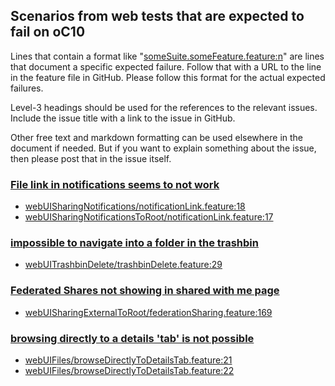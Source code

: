 ## Scenarios from web tests that are expected to fail on oC10

Lines that contain a format like "[someSuite.someFeature.feature:n](https://github.com/owncloud/web/path/to/feature)"
are lines that document a specific expected failure. Follow that with a URL to the line in the feature file in GitHub.
Please follow this format for the actual expected failures.

Level-3 headings should be used for the references to the relevant issues. Include the issue title with a link to the issue in GitHub.

Other free text and markdown formatting can be used elsewhere in the document if needed. But if you want to explain something about the issue, then please post that in the issue itself.

### [File link in notifications seems to not work](https://github.com/owncloud/web/issues/5227)
-   [webUISharingNotifications/notificationLink.feature:18](https://github.com/owncloud/web/blob/master/tests/acceptance/features/webUISharingNotifications/notificationLink.feature#L18)
-   [webUISharingNotificationsToRoot/notificationLink.feature:17](https://github.com/owncloud/web/blob/master/tests/acceptance/features/webUISharingNotificationsToRoot/notificationLink.feature#L17)

### [impossible to navigate into a folder in the trashbin](https://github.com/owncloud/web/issues/1725)
-   [webUITrashbinDelete/trashbinDelete.feature:29](https://github.com/owncloud/web/blob/master/tests/acceptance/features/webUITrashbinDelete/trashbinDelete.feature#L29)

### [Federated Shares not showing in shared with me page](https://github.com/owncloud/web/issues/2510)
- [webUISharingExternalToRoot/federationSharing.feature:169](https://github.com/owncloud/web/blob/master/tests/acceptance/features/webUISharingExternalToRoot/federationSharing.feature#L169)

### [browsing directly to a details 'tab' is not possible](https://github.com/owncloud/web/issues/5464)
-   [webUIFiles/browseDirectlyToDetailsTab.feature:21](https://github.com/owncloud/web/blob/master/tests/acceptance/features/webUIFiles/browseDirectlyToDetailsTab.feature#L21)
-   [webUIFiles/browseDirectlyToDetailsTab.feature:22](https://github.com/owncloud/web/blob/master/tests/acceptance/features/webUIFiles/browseDirectlyToDetailsTab.feature#L22)
